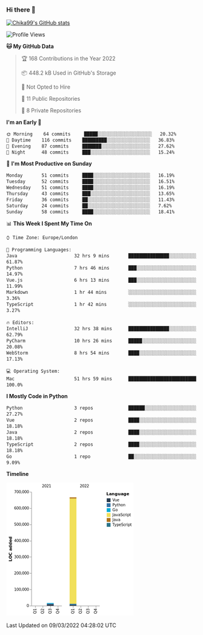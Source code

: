 ### Hi there 👋
[![Chika99's GitHub stats](https://github-readme-stats.vercel.app/api?username=Chika99&count_private=true&show_icons=true)](https://github.com/anuraghazra/github-readme-stats)

<!--START_SECTION:waka-->
![Profile Views](http://img.shields.io/badge/Profile%20Views-0-blue)

**🐱 My GitHub Data** 

> 🏆 168 Contributions in the Year 2022
 > 
> 📦 448.2 kB Used in GitHub's Storage 
 > 
> 🚫 Not Opted to Hire
 > 
> 📜 11 Public Repositories 
 > 
> 🔑 8 Private Repositories  
 > 
**I'm an Early 🐤** 

```text
🌞 Morning    64 commits     █████░░░░░░░░░░░░░░░░░░░░   20.32% 
🌆 Daytime    116 commits    █████████░░░░░░░░░░░░░░░░   36.83% 
🌃 Evening    87 commits     ███████░░░░░░░░░░░░░░░░░░   27.62% 
🌙 Night      48 commits     ███░░░░░░░░░░░░░░░░░░░░░░   15.24%

```
📅 **I'm Most Productive on Sunday** 

```text
Monday       51 commits     ████░░░░░░░░░░░░░░░░░░░░░   16.19% 
Tuesday      52 commits     ████░░░░░░░░░░░░░░░░░░░░░   16.51% 
Wednesday    51 commits     ████░░░░░░░░░░░░░░░░░░░░░   16.19% 
Thursday     43 commits     ███░░░░░░░░░░░░░░░░░░░░░░   13.65% 
Friday       36 commits     ██░░░░░░░░░░░░░░░░░░░░░░░   11.43% 
Saturday     24 commits     ██░░░░░░░░░░░░░░░░░░░░░░░   7.62% 
Sunday       58 commits     ████░░░░░░░░░░░░░░░░░░░░░   18.41%

```


📊 **This Week I Spent My Time On** 

```text
⌚︎ Time Zone: Europe/London

💬 Programming Languages: 
Java                     32 hrs 9 mins       ███████████████░░░░░░░░░░   61.87% 
Python                   7 hrs 46 mins       ███░░░░░░░░░░░░░░░░░░░░░░   14.97% 
Vue.js                   6 hrs 13 mins       ███░░░░░░░░░░░░░░░░░░░░░░   11.99% 
Markdown                 1 hr 44 mins        ░░░░░░░░░░░░░░░░░░░░░░░░░   3.36% 
TypeScript               1 hr 42 mins        ░░░░░░░░░░░░░░░░░░░░░░░░░   3.27%

🔥 Editors: 
IntelliJ                 32 hrs 38 mins      ███████████████░░░░░░░░░░   62.79% 
PyCharm                  10 hrs 26 mins      █████░░░░░░░░░░░░░░░░░░░░   20.08% 
WebStorm                 8 hrs 54 mins       ████░░░░░░░░░░░░░░░░░░░░░   17.13%

💻 Operating System: 
Mac                      51 hrs 59 mins      █████████████████████████   100.0%

```

**I Mostly Code in Python** 

```text
Python                   3 repos             ██████░░░░░░░░░░░░░░░░░░░   27.27% 
Vue                      2 repos             ████░░░░░░░░░░░░░░░░░░░░░   18.18% 
Java                     2 repos             ████░░░░░░░░░░░░░░░░░░░░░   18.18% 
TypeScript               2 repos             ████░░░░░░░░░░░░░░░░░░░░░   18.18% 
Go                       1 repo              ██░░░░░░░░░░░░░░░░░░░░░░░   9.09%

```


**Timeline**

![Chart not found](https://raw.githubusercontent.com/Chika99/Chika99/main/charts/bar_graph.png) 


 Last Updated on 09/03/2022 04:28:02 UTC
<!--END_SECTION:waka-->

<!--
**Chika99/Chika99** is a ✨ _special_ ✨ repository because its `README.md` (this file) appears on your GitHub profile.

Here are some ideas to get you started:

- 🔭 I’m currently working on ...
- 🌱 I’m currently learning ...
- 👯 I’m looking to collaborate on ...
- 🤔 I’m looking for help with ...
- 💬 Ask me about ...
- 📫 How to reach me: ...
- 😄 Pronouns: ...
- ⚡ Fun fact: ...
-->
